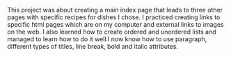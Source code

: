 
This project was about creating a main index page  that leads to three other pages with specific recipes for dishes I chose.
I practiced creating links to specific html pages which are on my computer and external links to images on the web. I also learned how to create ordered and unordered lists and managed to learn how to do it well.I now know how to use paragraph, different types of titles, line break, bold and italic attributes.

